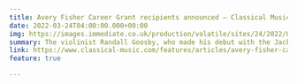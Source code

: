 ```yaml
---
title: Avery Fisher Career Grant recipients announced — Classical Music
date: 2022-03-24T04:00:00.000+00:00
img: https://images.immediate.co.uk/production/volatile/sites/24/2022/03/Randall-Goosby-6-credit-Kaupo-Kikkas-7003642.jpg
summary: The violinist Randall Goosby, who made his debut with the Jacksonville Symphony at the age of nine, has performed with orchestras including the New York Philharmonic, Cleveland Orchestra, Nashville Symphony and New World Symphony. A graduate of the Juilliard School, he is studying for an Artist Diploma with Itzhak Perlman and Catherine Cho and is a recipient of Sphinx’s Isaac Stern Award. ... Each recipient receives an award of $25,000, to be used for advancing a career. 
link: https://www.classical-music.com/features/articles/avery-fisher-career-grant-recipients-announced/
feature: true

---
```

